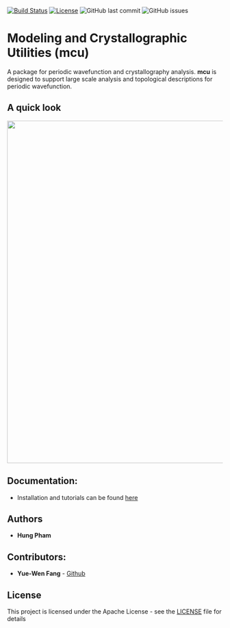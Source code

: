 [![Build Status](https://travis-ci.com/hungpham2017/mcu.svg?branch=master)](https://travis-ci.com/hungpham2017/mcu)
[![License](https://img.shields.io/badge/License-Apache%202.0-blue.svg)](https://opensource.org/licenses/Apache-2.0)
![GitHub last commit](https://img.shields.io/github/last-commit/hungpham2017/mcu.svg?color=gold)
![GitHub issues](https://img.shields.io/github/issues-raw/hungpham2017/mcu.svg?color=crimson)
<!-- ![Codecov](https://img.shields.io/codecov/c/github/hungpham2017/mcu.svg?color=crimson) -->

# Modeling and Crystallographic Utilities (mcu)
A package for periodic wavefunction and crystallography analysis. **mcu** is designed to support large scale analysis and topological descriptions for periodic wavefunction.

## A quick look

<img src="https://github.com/hungpham2017/mcu/blob/gh-pages/docs/image/quicklook.png" width="800" align="middle">

## Documentation:
-  Installation and tutorials can be found [here](https://mcu.readthedocs.io/en/latest/)

## Authors
- **Hung Pham**

## Contributors:
- **Yue-Wen Fang** - [Github](https://github.com/yw-fang)

## License
This project is licensed under the Apache License - see the [LICENSE](LICENSE) file for details